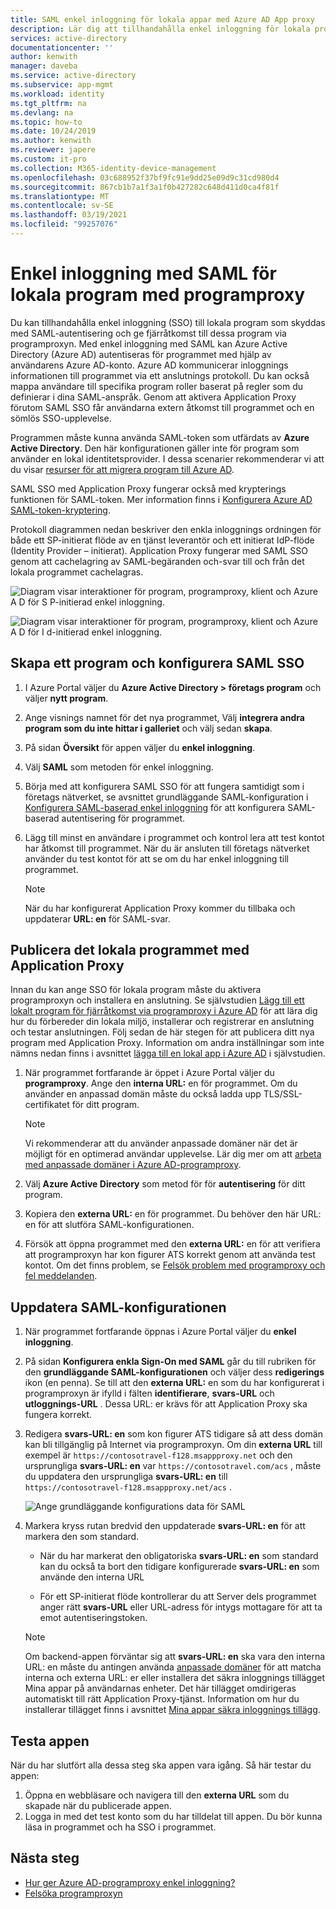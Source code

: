 ```yaml
---
title: SAML enkel inloggning för lokala appar med Azure AD App proxy
description: Lär dig att tillhandahålla enkel inloggning för lokala program som skyddas med SAML-autentisering. Ge fjärråtkomst till lokala appar med Application Proxy.
services: active-directory
documentationcenter: ''
author: kenwith
manager: daveba
ms.service: active-directory
ms.subservice: app-mgmt
ms.workload: identity
ms.tgt_pltfrm: na
ms.devlang: na
ms.topic: how-to
ms.date: 10/24/2019
ms.author: kenwith
ms.reviewer: japere
ms.custom: it-pro
ms.collection: M365-identity-device-management
ms.openlocfilehash: 03c688952f37bf9fc91e9dd25e09d9c31cd980d4
ms.sourcegitcommit: 867cb1b7a1f3a1f0b427282c648d411d0ca4f81f
ms.translationtype: MT
ms.contentlocale: sv-SE
ms.lasthandoff: 03/19/2021
ms.locfileid: "99257076"
---
```

# <a name="saml-single-sign-on-for-on-premises-applications-with-application-proxy"></a>Enkel inloggning med SAML för lokala program med programproxy

Du kan tillhandahålla enkel inloggning (SSO) till lokala program som skyddas med SAML-autentisering och ge fjärråtkomst till dessa program via programproxyn. Med enkel inloggning med SAML kan Azure Active Directory (Azure AD) autentiseras för programmet med hjälp av användarens Azure AD-konto. Azure AD kommunicerar inloggnings informationen till programmet via ett anslutnings protokoll. Du kan också mappa användare till specifika program roller baserat på regler som du definierar i dina SAML-anspråk. Genom att aktivera Application Proxy förutom SAML SSO får användarna extern åtkomst till programmet och en sömlös SSO-upplevelse.

Programmen måste kunna använda SAML-token som utfärdats av **Azure Active Directory**. Den här konfigurationen gäller inte för program som använder en lokal identitetsprovider. I dessa scenarier rekommenderar vi att du visar [resurser för att migrera program till Azure AD](migration-resources.md).

SAML SSO med Application Proxy fungerar också med krypterings funktionen för SAML-token. Mer information finns i [Konfigurera Azure AD SAML-token-kryptering](howto-saml-token-encryption.md).

Protokoll diagrammen nedan beskriver den enkla inloggnings ordningen för både ett SP-initierat flöde av en tjänst leverantör och ett initierat IdP-flöde (Identity Provider – initierat). Application Proxy fungerar med SAML SSO genom att cachelagring av SAML-begäranden och-svar till och från det lokala programmet cachelagras.

  ![Diagram visar interaktioner för program, programproxy, klient och Azure A D för S P-initierad enkel inloggning.](./media/application-proxy-configure-single-sign-on-on-premises-apps/saml-sp-initiated-flow.png)

  ![Diagram visar interaktioner för program, programproxy, klient och Azure A D för I d-initierad enkel inloggning.](./media/application-proxy-configure-single-sign-on-on-premises-apps/saml-idp-initiated-flow.png)

## <a name="create-an-application-and-set-up-saml-sso"></a>Skapa ett program och konfigurera SAML SSO

1. I Azure Portal väljer du **Azure Active Directory > företags program** och väljer **nytt program**.

2. Ange visnings namnet för det nya programmet, Välj **integrera andra program som du inte hittar i galleriet** och välj sedan **skapa**.

3. På sidan **Översikt** för appen väljer du **enkel inloggning**.

4. Välj **SAML** som metoden för enkel inloggning.

5. Börja med att konfigurera SAML SSO för att fungera samtidigt som i företags nätverket, se avsnittet grundläggande SAML-konfiguration i [Konfigurera SAML-baserad enkel inloggning](configure-saml-single-sign-on.md) för att konfigurera SAML-baserad autentisering för programmet.

6. Lägg till minst en användare i programmet och kontrol lera att test kontot har åtkomst till programmet. När du är ansluten till företags nätverket använder du test kontot för att se om du har enkel inloggning till programmet. 

   > [!NOTE]
   > När du har konfigurerat Application Proxy kommer du tillbaka och uppdaterar **URL: en** för SAML-svar.

## <a name="publish-the-on-premises-application-with-application-proxy"></a>Publicera det lokala programmet med Application Proxy

Innan du kan ange SSO för lokala program måste du aktivera programproxyn och installera en anslutning. Se självstudien [Lägg till ett lokalt program för fjärråtkomst via programproxy i Azure AD](application-proxy-add-on-premises-application.md) för att lära dig hur du förbereder din lokala miljö, installerar och registrerar en anslutning och testar anslutningen. Följ sedan de här stegen för att publicera ditt nya program med Application Proxy. Information om andra inställningar som inte nämns nedan finns i avsnittet [lägga till en lokal app i Azure AD](application-proxy-add-on-premises-application.md#add-an-on-premises-app-to-azure-ad) i självstudien.

1. När programmet fortfarande är öppet i Azure Portal väljer du **programproxy**. Ange den **interna URL:** en för programmet. Om du använder en anpassad domän måste du också ladda upp TLS/SSL-certifikatet för ditt program. 
   > [!NOTE]
   > Vi rekommenderar att du använder anpassade domäner när det är möjligt för en optimerad användar upplevelse. Lär dig mer om att [arbeta med anpassade domäner i Azure AD-programproxy](application-proxy-configure-custom-domain.md).

2. Välj **Azure Active Directory** som metod för för **autentisering** för ditt program.

3. Kopiera den **externa URL:** en för programmet. Du behöver den här URL: en för att slutföra SAML-konfigurationen.

4. Försök att öppna programmet med den **externa URL:** en för att verifiera att programproxyn har kon figurer ATS korrekt genom att använda test kontot. Om det finns problem, se [Felsök problem med programproxy och fel meddelanden](application-proxy-troubleshoot.md).

## <a name="update-the-saml-configuration"></a>Uppdatera SAML-konfigurationen

1. När programmet fortfarande öppnas i Azure Portal väljer du **enkel inloggning**. 

2. På sidan **Konfigurera enkla Sign-On med SAML** går du till rubriken för den **grundläggande SAML-konfigurationen** och väljer dess **redigerings** ikon (en penna). Se till att den **externa URL:** en som du har konfigurerat i programproxyn är ifylld i fälten **identifierare**, **svars-URL** och **utloggnings-URL** . Dessa URL: er krävs för att Application Proxy ska fungera korrekt. 

3. Redigera **svars-URL: en** som kon figurer ATS tidigare så att dess domän kan bli tillgänglig på Internet via programproxyn. Om din **externa URL** till exempel är `https://contosotravel-f128.msappproxy.net` och den ursprungliga **svars-URL: en** var `https://contosotravel.com/acs` , måste du uppdatera den ursprungliga **svars-URL: en** till `https://contosotravel-f128.msappproxy.net/acs` .

    ![Ange grundläggande konfigurations data för SAML](./media/application-proxy-configure-single-sign-on-on-premises-apps/basic-saml-configuration.png)


4. Markera kryss rutan bredvid den uppdaterade **svars-URL: en** för att markera den som standard.

   * När du har markerat den obligatoriska **svars-URL: en** som standard kan du också ta bort den tidigare konfigurerade **svars-URL: en** som använde den interna URL

   * För ett SP-initierat flöde kontrollerar du att Server dels programmet anger rätt **svars-URL** eller URL-adress för intygs mottagare för att ta emot autentiseringstoken.

    > [!NOTE]
    > Om backend-appen förväntar sig att **svars-URL: en** ska vara den interna URL: en måste du antingen använda [anpassade domäner](application-proxy-configure-custom-domain.md) för att matcha interna och externa URL: er eller installera det säkra inloggnings tillägget Mina appar på användarnas enheter. Det här tillägget omdirigeras automatiskt till rätt Application Proxy-tjänst. Information om hur du installerar tillägget finns i avsnittet [Mina appar säkra inloggnings tillägg](../user-help/my-apps-portal-end-user-access.md#download-and-install-the-my-apps-secure-sign-in-extension).
    
## <a name="test-your-app"></a>Testa appen

När du har slutfört alla dessa steg ska appen vara igång. Så här testar du appen:

1. Öppna en webbläsare och navigera till den **externa URL** som du skapade när du publicerade appen. 
1. Logga in med det test konto som du har tilldelat till appen. Du bör kunna läsa in programmet och ha SSO i programmet.

## <a name="next-steps"></a>Nästa steg

- [Hur ger Azure AD-programproxy enkel inloggning?](./what-is-single-sign-on.md)
- [Felsöka programproxyn](application-proxy-troubleshoot.md)